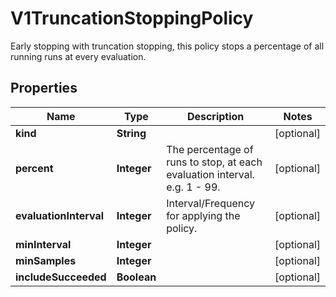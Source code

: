 

# V1TruncationStoppingPolicy

Early stopping with truncation stopping, this policy stops a percentage of all running runs at every evaluation.

## Properties

Name | Type | Description | Notes
------------ | ------------- | ------------- | -------------
**kind** | **String** |  |  [optional]
**percent** | **Integer** | The percentage of runs to stop, at each evaluation interval. e.g. 1 - 99. |  [optional]
**evaluationInterval** | **Integer** | Interval/Frequency for applying the policy. |  [optional]
**minInterval** | **Integer** |  |  [optional]
**minSamples** | **Integer** |  |  [optional]
**includeSucceeded** | **Boolean** |  |  [optional]



